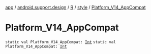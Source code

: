 [app](../../../index.md) / [android.support.design](../../index.md) / [R](../index.md) / [style](index.md) / [Platform_V14_AppCompat](.)

# Platform_V14_AppCompat

`static val Platform_V14_AppCompat: `[`Int`](https://kotlinlang.org/api/latest/jvm/stdlib/kotlin/-int/index.html)
`static val Platform_V14_AppCompat: `[`Int`](https://kotlinlang.org/api/latest/jvm/stdlib/kotlin/-int/index.html)